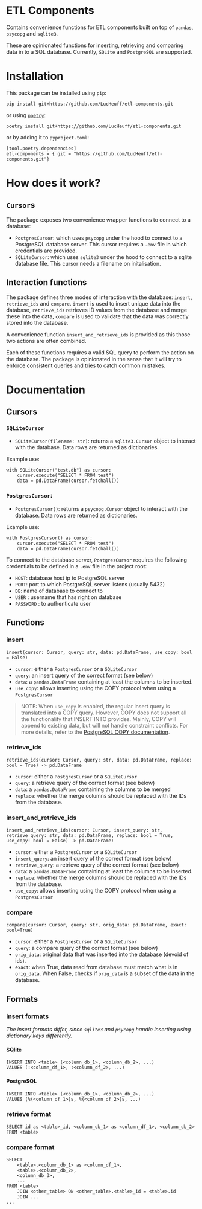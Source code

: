 # ETL Components

Contains convenience functions for ETL components built on top of `pandas`, `psycopg` and `sqlite3`.

These are opinionated functions for inserting, retrieving and comparing data in to a SQL database.
Currently, `SQLite` and `PostgreSQL` are supported.

# Installation

This package can be installed using `pip`:

```
pip install git+https://github.com/LucHeuff/etl-components.git
```

or using [`poetry`](https://python-poetry.org):

```
poetry install git+https://github.com/LucHeuff/etl-components.git
```

or by adding it to `pyproject.toml`:

```
[tool.poetry.dependencies]
etl-components = { git = "https://github.com/LucHeuff/etl-components.git"}
```

# How does it work?

## `Cursor`s

The package exposes two convenience wrapper functions to connect to a database:

- `PostgresCursor`: which uses `psycopg` under the hood to connect to a PostgreSQL database server. This cursor requires a `.env` file in which credentials are provided.
- `SQLiteCursor`: which uses `sqlite3` under the hood to connect to a sqlite database file. This cursor needs a filename on initalisation.

## Interaction functions

The package defines three modes of interaction with the database: `insert`, `retrieve_ids` and `compare`.
`insert` is used to insert unique data into the database,
`retrieve_ids` retrieves ID values from the database and merge these into the data,
`compare` is used to validate that the data was correctly stored into the database.

A convenience function `insert_and_retrieve_ids` is provided as this those two actions are often combined.

Each of these functions requires a valid SQL query to perform the action on the database.
The package is opinionated in the sense that it will try to enforce consistent queries and tries to catch common mistakes.

# Documentation

## Cursors

### `SQLiteCursor`

- `SQLiteCursor(filename: str)`: returns a `sqlite3.Cursor` object to interact with the database. Data rows are returned as dictionaries.

Example use:

```
with SQLiteCursor("test.db") as cursor:
    cursor.execute("SELECT * FROM test")
    data = pd.DataFrame(cursor.fetchall())
```

### `PostgresCursor`:

- `PostgresCursor()`: returns a `psycopg.Cursor` object to interact with the database. Data rows are returned as dictionaries.

Example use:

```
with PostgresCursor() as cursor:
    cursor.execute("SELECT * FROM test")
    data = pd.DataFrame(cursor.fetchall())
```

To connect to the database server, `PostgresCursor` requires the following credentials to be defined in a `.env` file in the project root:

- `HOST`: database host ip to PostgreSQL server
- `PORT`: port to which PostgreSQL server listens (usually 5432)
- `DB`: name of database to connect to
- `USER` : username that has right on database
- `PASSWORD` : to authenticate user

## Functions

### insert

`insert(cursor: Cursor, query: str, data: pd.DataFrame, use_copy: bool = False)`

- `cursor`: either a `PostgresCursor` or a `SQLiteCursor`
- `query`: an insert query of the correct format (see below)
- `data`: a `pandas.DataFrame` containing at least the columns to be inserted.
- `use_copy`: allows inserting using the COPY protocol when using a `PostgresCursor`

> NOTE:
> When `use_copy` is enabled, the regular insert query is translated into a COPY query.
> However, COPY does not support all the functionality that INSERT INTO provides.
> Mainly, COPY will append to existing data, but will not handle constraint conflicts.
> For more details, refer to the [PostgreSQL COPY documentation](https://www.postgresql.org/docs/current/sql-copy.html).

### retrieve_ids

`retrieve_ids(cursor: Cursor, query: str, data: pd.DataFrame, replace: bool = True) -> pd.DataFrame`

- `cursor`: either a `PostgresCursor` or a `SQLiteCursor`
- `query`: a retrieve query of the correct format (see below)
- `data`: a `pandas.DataFrame` containing the columns to be merged
- `replace`: whether the merge columns should be replaced with the IDs from the database.

### insert_and_retrieve_ids

`insert_and_retrieve_ids(cursor: Cursor, insert_query: str, retrieve_query: str, data: pd.DataFrame, replace: bool = True, use_copy: bool = False) -> pd.DataFrame:`

- `cursor`: either a `PostgresCursor` or a `SQLiteCursor`
- `insert_query`: an insert query of the correct format (see below)
- `retrieve_query`: a retrieve query of the correct format (see below)
- `data`: a `pandas.DataFrame` containing at least the columns to be inserted.
- `replace`: whether the merge columns should be replaced with the IDs from the database.
- `use_copy`: allows inserting using the COPY protocol when using a `PostgresCursor`

### compare

`compare(cursor: Cursor, query: str, orig_data: pd.DataFrame, exact: bool=True)`

- `cursor`: either a `PostgresCursor` or a `SQLiteCursor`
- `query`: a compare query of the correct format (see below)
- `orig_data`: original data that was inserted into the database (devoid of ids).
- `exact`: when True, data read from database must match what is in `orig_data`. When False, checks if `orig_data` is a subset of the data in the database.

## Formats

### insert formats

_The insert formats differ, since `sqlite3` and `psycopg` handle inserting using dictionary keys differently._

#### SQlite

```
INSERT INTO <table> (<column_db_1>, <column_db_2>, ...)
VALUES (:<column_df_1>, :<column_df_2>, ...)
```

#### PostgreSQL

```
INSERT INTO <table> (<column_db_1>, <column_db_2>, ...)
VALUES (%(<column_df_1>)s, %(<column_df_2>)s, ...)
```

### retrieve format

```
SELECT id as <table>_id, <column_db_1> as <column_df_1>, <column_db_2> FROM <table>
```

### compare format

```
SELECT
    <table>.<column_db_1> as <column_df_1>,
    <table>.<column_db_2>,
    <column_db_3>,
    ...
FROM <table>
    JOIN <other_table> ON <other_table>.<table>_id = <table>.id
    JOIN ...
...
```
